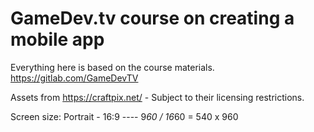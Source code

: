 # GameDev.tv course on creating a mobile app

Everything here is based on the course materials.
https://gitlab.com/GameDevTV


Assets from https://craftpix.net/ - Subject to their licensing restrictions.


Screen size:  Portrait - 16:9 ---- 9*60 / 16*60 = 540 x 960

